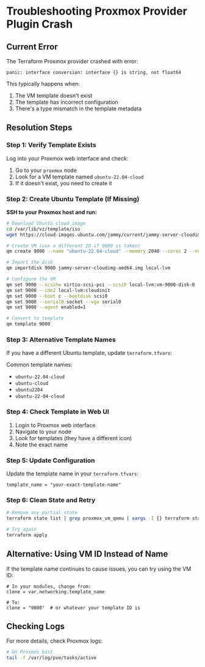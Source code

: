 # Troubleshooting Proxmox Provider Plugin Crash

## Current Error
The Terraform Proxmox provider crashed with error:
```
panic: interface conversion: interface {} is string, not float64
```

This typically happens when:
1. The VM template doesn't exist
2. The template has incorrect configuration  
3. There's a type mismatch in the template metadata

## Resolution Steps

### Step 1: Verify Template Exists
Log into your Proxmox web interface and check:
1. Go to your `proxmox` node
2. Look for a VM template named `ubuntu-22.04-cloud`
3. If it doesn't exist, you need to create it

### Step 2: Create Ubuntu Template (If Missing)

**SSH to your Proxmox host and run:**

```bash
# Download Ubuntu cloud image
cd /var/lib/vz/template/iso
wget https://cloud-images.ubuntu.com/jammy/current/jammy-server-cloudimg-amd64.img

# Create VM (use a different ID if 9000 is taken)
qm create 9000 --name "ubuntu-22.04-cloud" --memory 2048 --cores 2 --net0 virtio,bridge=vmbr0

# Import the disk
qm importdisk 9000 jammy-server-cloudimg-amd64.img local-lvm

# Configure the VM
qm set 9000 --scsihw virtio-scsi-pci --scsi0 local-lvm:vm-9000-disk-0
qm set 9000 --ide2 local-lvm:cloudinit
qm set 9000 --boot c --bootdisk scsi0
qm set 9000 --serial0 socket --vga serial0
qm set 9000 --agent enabled=1

# Convert to template
qm template 9000
```

### Step 3: Alternative Template Names
If you have a different Ubuntu template, update `terraform.tfvars`:

Common template names:
- `ubuntu-22.04-cloud`
- `ubuntu-cloud`
- `ubuntu2204`
- `ubuntu-22-04-cloud`

### Step 4: Check Template in Web UI
1. Login to Proxmox web interface
2. Navigate to your node
3. Look for templates (they have a different icon)
4. Note the exact name

### Step 5: Update Configuration
Update the template name in your `terraform.tfvars`:
```hcl
template_name = "your-exact-template-name"
```

### Step 6: Clean State and Retry
```bash
# Remove any partial state
terraform state list | grep proxmox_vm_qemu | xargs -I {} terraform state rm {}

# Try again
terraform apply
```

## Alternative: Using VM ID Instead of Name
If the template name continues to cause issues, you can try using the VM ID:

```hcl
# In your modules, change from:
clone = var.networking.template_name

# To:
clone = "9000"  # or whatever your template ID is
```

## Checking Logs
For more details, check Proxmox logs:
```bash
# On Proxmox host
tail -f /var/log/pve/tasks/active
```
